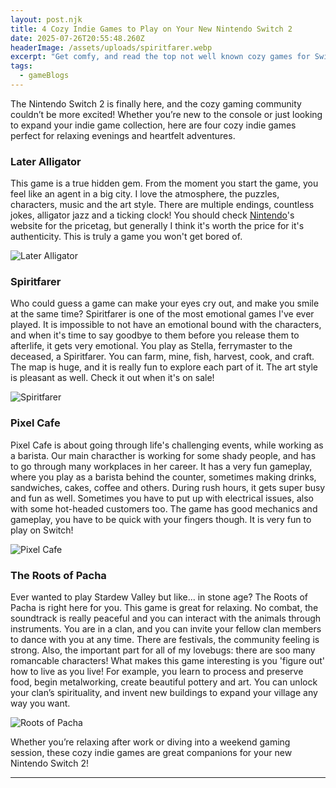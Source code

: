 ```yaml
---
layout: post.njk
title: 4 Cozy Indie Games to Play on Your New Nintendo Switch 2
date: 2025-07-26T20:55:48.260Z
headerImage: /assets/uploads/spiritfarer.webp
excerpt: "Get comfy, and read the top not well known cozy games for Switch 2 ! "
tags:
  - gameBlogs
---
```

The Nintendo Switch 2 is finally here, and the cozy gaming community couldn’t be more excited! Whether you’re new to the console or just looking to expand your indie game collection, here are four cozy indie games perfect for relaxing evenings and heartfelt adventures.

### Later Alligator

This game is a true hidden gem. From the moment you start the game, you feel like an agent in a big city. I love the atmosphere, the puzzles, characters, music and the art style. There are multiple endings, countless jokes, alligator jazz and a ticking clock! You should check [Nintendo](https://www.nintendo.com/us/store/products/later-alligator-switch/?srsltid=AfmBOor_wxe-txIW6qtSL2iZy7lydwf-iXPGxPtL4np4ZeaBRS9VfzsX)'s website for the pricetag, but generally I think it's worth the price for it's authenticity. This is truly a game you won't get bored of. 

![Later Alligator](/assets/uploads/later_alligator.png)



### Spiritfarer

Who could guess a game can make your eyes cry out, and make you smile at the same time? Spiritfarer is one of the most emotional games I've ever played. It is impossible to not have an emotional bound with the characters, and when it's time to say goodbye to them before you release them to afterlife, it gets very emotional. You play as Stella, ferrymaster to the deceased, a Spiritfarer. You can farm, mine, fish, harvest, cook, and craft. The map is huge, and it is really fun to explore each part of it. The art style is pleasant as well. Check it out when it's on sale! 



![Spiritfarer](/assets/uploads/spiritfarer-6.jpg)



### Pixel Cafe

Pixel Cafe is about going through life's challenging events, while working as a barista. Our main characther is working for some shady people, and has to go through many workplaces in her career. It has a very fun gameplay, where you play as a barista behind the counter, sometimes making drinks, sandwiches, cakes, coffee and others. During rush hours, it gets super busy and fun as well. Sometimes you have to put up with electrical issues, also with some hot-headed customers too. The game has good mechanics and gameplay, you have to be quick with your fingers though. It is very fun to play on Switch!



![Pixel Cafe](/assets/uploads/pixel-cafe.jpg)



### The Roots of Pacha

Ever wanted to play Stardew Valley but like... in stone age? The Roots of Pacha is right here for you. This game is great for relaxing. No combat, the soundtrack is really peaceful and you can interact with the animals through instruments. You are in a clan, and you can invite your fellow clan members to dance with you at any time. There are festivals, the community feeling is strong. Also, the important part for all of my lovebugs: there are soo many romancable characters! What makes this game interesting is you 'figure out' how to live as you live! For example, you learn to process and preserve food, begin metalworking, create beautiful pottery and art. You can unlock your clan’s spirituality, and invent new buildings to expand your village any way you want.

![Roots of Pacha](https://assets.nintendo.com/image/upload/c_limit,f_auto,h_300,q_auto,w_500/v1/ncom/software/switch/70010000069221/Video/posters/Trailer_Console_Release_NOA_-_720)

Whether you’re relaxing after work or diving into a weekend gaming session, these cozy indie games are great companions for your new Nintendo Switch 2! 

- - -